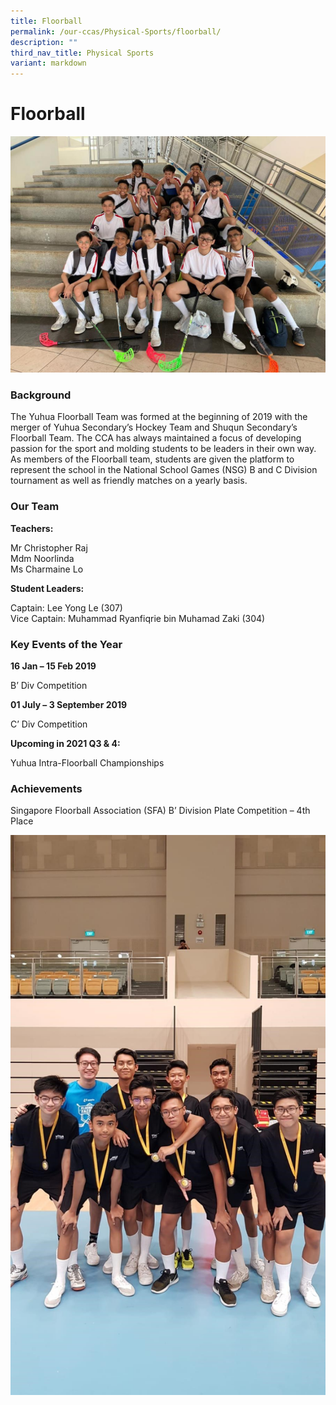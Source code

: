 ```yaml
---
title: Floorball
permalink: /our-ccas/Physical-Sports/floorball/
description: ""
third_nav_title: Physical Sports
variant: markdown
---
```

# **Floorball**

![](/images/WhatsApp%20Image%202021-06-04.jpeg)

### Background

The Yuhua Floorball Team was formed at the beginning of 2019 with the merger of Yuhua Secondary’s Hockey Team and Shuqun Secondary’s Floorball Team. The CCA has always maintained a focus of developing passion for the sport and molding students to be leaders in their own way. 
As members of the Floorball team, students are given the platform to represent the school in the National School Games (NSG) B and C Division tournament as well as friendly matches on a yearly basis.

### Our Team

**Teachers:**&nbsp;

Mr Christopher Raj
<br>Mdm Noorlinda
<br>Ms Charmaine Lo


**Student Leaders:**&nbsp;

Captain: Lee Yong Le (307)    
Vice Captain: Muhammad Ryanfiqrie bin Muhamad Zaki (304)

### Key Events of the Year

**16 Jan – 15 Feb 2019**

B’ Div Competition&nbsp;

**01 July – 3 September 2019**

C’ Div Competition&nbsp;

**Upcoming in 2021 Q3 &amp; 4:**  

Yuhua Intra-Floorball Championships&nbsp;

### Achievements

Singapore Floorball Association (SFA) B’ Division Plate Competition – 4th Place

![](/images/ff.jpg)
